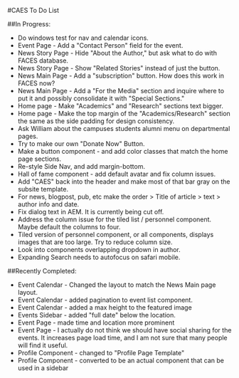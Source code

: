 #CAES To Do List


##In Progress:
- Do windows test for nav and calendar icons.
- Event Page - Add a "Contact Person" field for the event.
- News Story Page - Hide "About the Author," but ask what to do with FACES database.
- News Story Page - Show "Related Stories" instead of just the button.
- News Main Page - Add a "subscription" button. How does this work in FACES now?
- News Main Page - Add a "For the Media" section and inquire where to put it and possibly consolidate it with "Special Sections."
- Home page - Make "Academics" and "Research" sections text bigger.
- Home page - Make the top margin of the "Academics/Research" section the same as the side padding for design consistency.
- Ask William about the campuses students alumni menu on departmental pages.
- Try to make our own "Donate Now" Button.
- Make a button component - and add color classes that match the home page sections.
- Re-style Side Nav, and add margin-bottom.
- Hall of fame component - add default avatar and fix column issues.
- Add "CAES" back into the header and make most of that bar gray on the subsite template.
- For news, blogpost, pub, etc make the order > Title of article > text > author info and date.
- Fix dialog text in AEM. It is currently being cut off.
- Address the column issue for the tiled list / personnel component.  Maybe default the columns to four.
- Tiled version of personnel component, or all components, displays images that are too large.  Try to reduce column size.
- Look into components overlapping dropdown in author.
- Expanding Search needs to autofocus on safari mobile.

##Recently Completed:
- Event Calendar - Changed the layout to match the News Main page layout.
- Event Calendar - added pagination to event list component.
- Event Calendar - added a max height to the featured image
- Events Sidebar - added "full date" below the location.
- Event Page - made time and location more prominent
- Event Page - I actually do not think we should have social sharing for the events. It increases page load time, and I am not sure that many people will find it useful.
- Profile Component - changed to "Profile Page Template"
- Profile Component - converted to be an actual component that can be used in a sidebar
